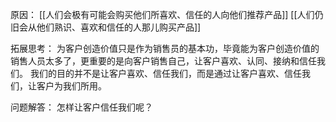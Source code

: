 原因：
[[人们会极有可能会购买他们所喜欢、信任的人向他们推荐产品]]
[[人们仍旧会从他们熟识、喜欢和信任的人那儿购买产品]]



拓展思考：
为客户创造价值只是作为销售员的基本功，毕竟能为客户创造价值的销售人员太多了，更重要的是向客户销售自己，让客户喜欢、认同、接纳和信任我们。
我们的目的并不是让客户喜欢、信任我们，而是通过让客户喜欢、信任我们，让客户为我们所用。


问题解答：
怎样让客户信任我们呢？